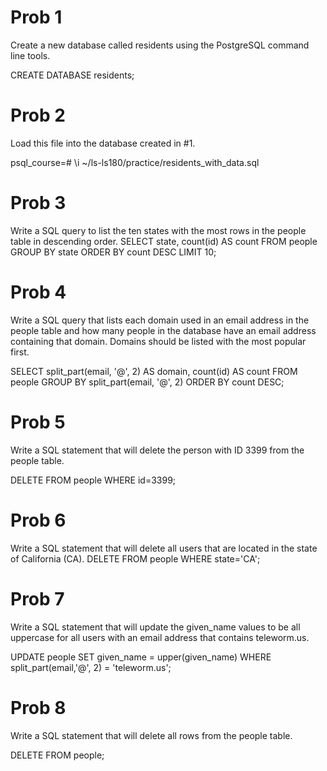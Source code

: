 # Prob 1
Create a new database called residents using the PostgreSQL command line tools.

CREATE DATABASE residents;

# Prob 2
Load this file into the database created in #1.

psql_course=# \i ~/ls-ls180/practice/residents_with_data.sql

# Prob 3
Write a SQL query to list the ten states with the most rows in the people table in descending order.
SELECT state, count(id) AS count FROM people GROUP BY state ORDER BY count DESC LIMIT 10; 

# Prob 4
Write a SQL query that lists each domain used in an email address in the people table and how many people in the database have an email address containing that domain. Domains should be listed with the most popular first.

SELECT split_part(email, '@', 2) AS domain, count(id) AS count FROM people
GROUP BY split_part(email, '@', 2)
ORDER BY count DESC;

# Prob 5
Write a SQL statement that will delete the person with ID 3399 from the people table.

DELETE FROM people WHERE id=3399;

# Prob 6
Write a SQL statement that will delete all users that are located in the state of California (CA).
DELETE FROM people WHERE state='CA';

# Prob 7
Write a SQL statement that will update the given_name values to be all uppercase for all users with an email address that contains teleworm.us.

UPDATE people SET given_name = upper(given_name) WHERE split_part(email,'@', 2) = 'teleworm.us';

# Prob 8
Write a SQL statement that will delete all rows from the people table.

DELETE FROM people;